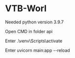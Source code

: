 # VTB-Worl

Needed python version 3.9.7

Open CMD in folder api

Enter  .\venv\Scripts\activate

Enter uvicorn main:app --reload
